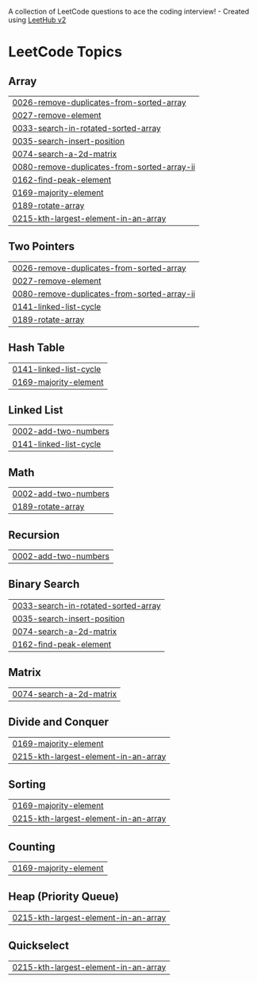 A collection of LeetCode questions to ace the coding interview! - Created using [LeetHub v2](https://github.com/arunbhardwaj/LeetHub-2.0)
<!---LeetCode Topics Start-->
# LeetCode Topics
## Array
|  |
| ------- |
| [0026-remove-duplicates-from-sorted-array](https://github.com/kimhaechang1/LeetCode/tree/master/0026-remove-duplicates-from-sorted-array) |
| [0027-remove-element](https://github.com/kimhaechang1/LeetCode/tree/master/0027-remove-element) |
| [0033-search-in-rotated-sorted-array](https://github.com/kimhaechang1/LeetCode/tree/master/0033-search-in-rotated-sorted-array) |
| [0035-search-insert-position](https://github.com/kimhaechang1/LeetCode/tree/master/0035-search-insert-position) |
| [0074-search-a-2d-matrix](https://github.com/kimhaechang1/LeetCode/tree/master/0074-search-a-2d-matrix) |
| [0080-remove-duplicates-from-sorted-array-ii](https://github.com/kimhaechang1/LeetCode/tree/master/0080-remove-duplicates-from-sorted-array-ii) |
| [0162-find-peak-element](https://github.com/kimhaechang1/LeetCode/tree/master/0162-find-peak-element) |
| [0169-majority-element](https://github.com/kimhaechang1/LeetCode/tree/master/0169-majority-element) |
| [0189-rotate-array](https://github.com/kimhaechang1/LeetCode/tree/master/0189-rotate-array) |
| [0215-kth-largest-element-in-an-array](https://github.com/kimhaechang1/LeetCode/tree/master/0215-kth-largest-element-in-an-array) |
## Two Pointers
|  |
| ------- |
| [0026-remove-duplicates-from-sorted-array](https://github.com/kimhaechang1/LeetCode/tree/master/0026-remove-duplicates-from-sorted-array) |
| [0027-remove-element](https://github.com/kimhaechang1/LeetCode/tree/master/0027-remove-element) |
| [0080-remove-duplicates-from-sorted-array-ii](https://github.com/kimhaechang1/LeetCode/tree/master/0080-remove-duplicates-from-sorted-array-ii) |
| [0141-linked-list-cycle](https://github.com/kimhaechang1/LeetCode/tree/master/0141-linked-list-cycle) |
| [0189-rotate-array](https://github.com/kimhaechang1/LeetCode/tree/master/0189-rotate-array) |
## Hash Table
|  |
| ------- |
| [0141-linked-list-cycle](https://github.com/kimhaechang1/LeetCode/tree/master/0141-linked-list-cycle) |
| [0169-majority-element](https://github.com/kimhaechang1/LeetCode/tree/master/0169-majority-element) |
## Linked List
|  |
| ------- |
| [0002-add-two-numbers](https://github.com/kimhaechang1/LeetCode/tree/master/0002-add-two-numbers) |
| [0141-linked-list-cycle](https://github.com/kimhaechang1/LeetCode/tree/master/0141-linked-list-cycle) |
## Math
|  |
| ------- |
| [0002-add-two-numbers](https://github.com/kimhaechang1/LeetCode/tree/master/0002-add-two-numbers) |
| [0189-rotate-array](https://github.com/kimhaechang1/LeetCode/tree/master/0189-rotate-array) |
## Recursion
|  |
| ------- |
| [0002-add-two-numbers](https://github.com/kimhaechang1/LeetCode/tree/master/0002-add-two-numbers) |
## Binary Search
|  |
| ------- |
| [0033-search-in-rotated-sorted-array](https://github.com/kimhaechang1/LeetCode/tree/master/0033-search-in-rotated-sorted-array) |
| [0035-search-insert-position](https://github.com/kimhaechang1/LeetCode/tree/master/0035-search-insert-position) |
| [0074-search-a-2d-matrix](https://github.com/kimhaechang1/LeetCode/tree/master/0074-search-a-2d-matrix) |
| [0162-find-peak-element](https://github.com/kimhaechang1/LeetCode/tree/master/0162-find-peak-element) |
## Matrix
|  |
| ------- |
| [0074-search-a-2d-matrix](https://github.com/kimhaechang1/LeetCode/tree/master/0074-search-a-2d-matrix) |
## Divide and Conquer
|  |
| ------- |
| [0169-majority-element](https://github.com/kimhaechang1/LeetCode/tree/master/0169-majority-element) |
| [0215-kth-largest-element-in-an-array](https://github.com/kimhaechang1/LeetCode/tree/master/0215-kth-largest-element-in-an-array) |
## Sorting
|  |
| ------- |
| [0169-majority-element](https://github.com/kimhaechang1/LeetCode/tree/master/0169-majority-element) |
| [0215-kth-largest-element-in-an-array](https://github.com/kimhaechang1/LeetCode/tree/master/0215-kth-largest-element-in-an-array) |
## Counting
|  |
| ------- |
| [0169-majority-element](https://github.com/kimhaechang1/LeetCode/tree/master/0169-majority-element) |
## Heap (Priority Queue)
|  |
| ------- |
| [0215-kth-largest-element-in-an-array](https://github.com/kimhaechang1/LeetCode/tree/master/0215-kth-largest-element-in-an-array) |
## Quickselect
|  |
| ------- |
| [0215-kth-largest-element-in-an-array](https://github.com/kimhaechang1/LeetCode/tree/master/0215-kth-largest-element-in-an-array) |
<!---LeetCode Topics End-->